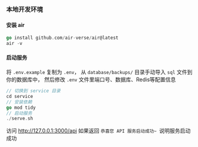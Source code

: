 ### 本地开发环境

####  安装 air
```go
go install github.com/air-verse/air@latest
air -v
```

#### 启动服务
将 `.env.example` 复制为 `.env`， 从 `database/backups/` 目录手动导入 `sql` 文件到你的数据库中， 然后修改 `.env` 文件里端口号、数据库、Redis等配置信息

```go
// 切换到 service 目录
cd service
// 安装依赖
go mod tidy
// 启动服务
./serve.sh
```

访问 http://127.0.0.1:3000/api 如果返回 `恭喜您 API 服务启动成功~ `说明服务启动成功

